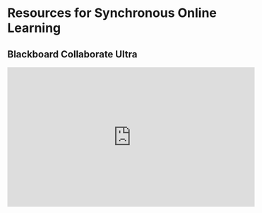 # Resources for Synchronous Online Learning

## Blackboard Collaborate Ultra
<iframe width="560" height="315" src="https://www.youtube.com/embed/1W4sGpVmJaY" frameborder="0" allow="accelerometer; autoplay; encrypted-media; gyroscope; picture-in-picture" allowfullscreen></iframe>
